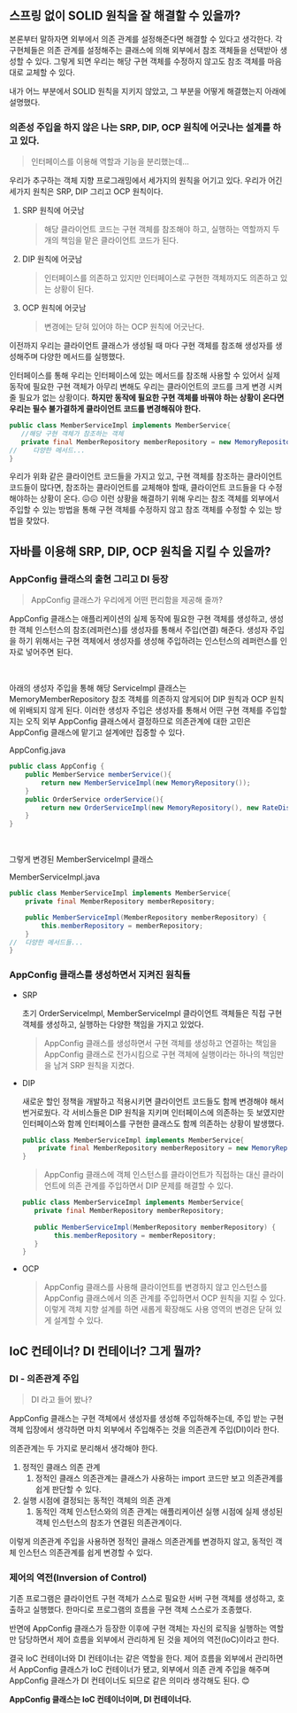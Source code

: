 
## 스프링 없이 SOLID 원칙을 잘 해결할 수 있을까? 
본론부터 말하자면 외부에서 의존 관계를 설정해준다면 해결할 수 있다고 생각한다. 각 구현체들은 의존 관계를 설정해주는 클래스에 의해 
외부에서 참조 객체들을 선택받아 생성할 수 있다. 그렇게 되면 우리는 해당 구현 객체를 수정하지 않고도 참조 객체를 마음대로 교체할 수 있다.

내가 어느 부분에서 SOLID 원칙을 지키지 않았고, 그 부분을 어떻게 해결했는지 아래에 설명했다.
### 의존성 주입을 하지 않은 나는 SRP, DIP, OCP 원칙에 어긋나는 설계를 하고 있다.
> 인터페이스를 이용해 역할과 기능을 분리했는데...
 
우리가 추구하는 객체 지향 프로그래밍에서 세가지의 원칙을 어기고 있다.
우리가 어긴 세가지 원칙은 SRP, DIP 그리고 OCP 원칙이다.
1. SRP 원칙에 어긋남
   > 해당 클라이언트 코드는 구현 객체를 참조해야 하고, 실행하는 역할까지 두 개의 책임을 맡은 클라이언트 코드가 된다.
2. DIP 원칙에 어긋남
   > 인터페이스를 의존하고 있지만 인터페이스로 구현한 객체까지도 의존하고 있는 상황이 된다.
3. OCP 원칙에 어긋남
   > 변경에는 닫혀 있어야 하는 OCP 원칙에 어긋난다.


이전까지 우리는 클라이언트 클래스가 생성될 때 마다 구현 객체를 참조해 생성자를 생성해주며 다양한 메서드를 실행했다.

인터페이스를 통해 우리는 인터페이스에 있는 메서드를 참조해 사용할 수 있어서 실제 동작에 필요한 구현 객체가 아무리 변해도 우리는
클라이언트의 코드를 크게 변경 시켜줄 필요가 없는 상황이다. **하지만 동작에 필요한 구현 객체를 바꿔야 하는 상황이 온다면 우리는
필수 불가결하게 클라이언트 코드를 변경해줘야 한다.**

 ```java
public class MemberServiceImpl implements MemberService{
    //해당 구현 객체가 참조하는 객체
    private final MemberRepository memberRepository = new MemoryRepository();
//    다양한 메서드...
}
```
우리가 위화 같은 클라이언트 코드들을 가지고 있고, 구현 객체를 참조하는 클라이언트 코드들이 많다면,
참조하는 클라이언트를 교체해야 할때, 클라이언트 코드들을 다 수정해야하는 상황이 온다. 😖😖
이런 상황을 해결하기 위해 우리는 참조 객체를 외부에서 주입할 수 있는 방법을 통해 구현 객체를 수정하지 않고 참조 객체를 수정할 수 있는 방법을
찾았다.

## 자바를 이용해 SRP, DIP, OCP 원칙을 지킬 수 있을까?

### AppConfig 클래스의 출현 그리고 **DI 등장**
> AppConfig 클래스가 우리에게 어떤 편리함을 제공해 줄까?

AppConfig 클래스는 애플리케이션의 실제 동작에 필요한 구현 객체를 생성하고, 생성한 객체 인스턴스의 참조(레퍼런스)를 생성자를 통해서 주입(연결) 해준다.
생성자 주입을 하기 위해서는 구현 객체에서 생성자를 생성해 주입하려는 인스턴스의 레퍼런스를 인자로 넣어주면 된다.

<br>

아래의 생성자 주입을 통해 해당 ServiceImpl 클래스는 MemoryMemberRepository 참조 객체를 의존하지 않게되어
DIP 원칙과 OCP 원칙에 위배되지 않게 된다. 이러한 생성자 주입은 생성자를 통해서 어떤 구현 객체를 주입할지는 오직 외부
AppConfig 클래스에서 결정하므로 의존관계에 대한 고민은 AppConfig 클래스에 맡기고 설계에만 집중할 수 있다.

AppConfig.java
```java
public class AppConfig {
    public MemberService memberService(){
        return new MemberServiceImpl(new MemoryRepository());
    }
    public OrderService orderService(){
        return new OrderServiceImpl(new MemoryRepository(), new RateDiscountPolicy());
    }
}
```

<br>

그렇게 변경된 MemberServiceImpl 클래스

MemberServiceImpl.java
```java
public class MemberServiceImpl implements MemberService{
    private final MemberRepository memberRepository;

    public MemberServiceImpl(MemberRepository memberRepository) {
        this.memberRepository = memberRepository;
    }
//  다양한 메서드들...
}
```

### AppConfig 클래스를 생성하면서 지켜진 원칙들
- SRP

  초기 OrderServiceImpl, MemberServiceImpl 클라이언트 객체들은 직접 구현 객체를 생성하고, 실행하는 다양한 책임을 가지고 있었다.
  > AppConfig 클래스를 생성하면서 구현 객체를 생성하고 연결하는 책임을 AppConfig 클래스로 전가시킴으로 구현 객체에 실행이라는 하나의 책임만을 남겨 SRP 원칙을 지켰다.
- DIP

  새로운 할인 정책을 개발하고 적용시키면 클라이언트 코드들도 함께 변경해야 해서 번거로웠다. 각 서비스들은 DIP 원칙을 지키며 인터페이스에 의존하는 듯 보였지만
  인터페이스와 함께 인터페이스를 구현한 클래스도 함께 의존하는 상황이 발생했다.
    ```java
    public class MemberServiceImpl implements MemberService{
        private final MemberRepository memberRepository = new MemoryRepository();
    }
    ```
  > AppConfig 클래스에 객체 인스턴스를 클라이언트가 직접하는 대신 클라이언트에 의존 관계를 주입하면서 DIP 문제를 해결할 수 있다.

    ```java 
    public class MemberServiceImpl implements MemberService{
       private final MemberRepository memberRepository;
        
       public MemberServiceImpl(MemberRepository memberRepository) {
            this.memberRepository = memberRepository;
       }
    }
    ```
- OCP
  > AppConfig 클래스를 사용해 클라이언트를 변경하지 않고 인스턴스를 AppConfig 클래스에서 의존 관계를 주입하면서 OCP 원칙을 지킬 수 있다.
  이렇게 객체 지향 설계를 하면 새롭게 확장해도 사용 영역의 변경은 닫혀 있게 설계할 수 있다.



## IoC 컨테이너? DI 컨테이너? 그게 뭘까?

### DI - 의존관계 주입
> DI 라고 들어 봤나?

AppConfig 클래스는 구현 객체에서 생성자를 생성해 주입하해주는데, 주입 받는 구현 객체 입장에서 생각하면
마치 외부에서 주입해주는 것을 의존관계 주입(DI)이라 한다.

의존관계는 두 가지로 분리해서 생각해야 한다.
1. 정적인 클래스 의존 관계
    1. 정적인 클래스 의존관계는 클래스가 사용하는 import 코드만 보고 의존관계를 쉽게 판단할 수 있다.
2. 실행 시점에 결정되는 동적인 객체의 의존 관계
    1. 동적인 객체 인스턴스와의 의존 관계는 애플리케이션 실행 시점에 실제 생성된 객체 인스턴스의 참조가 연결된 의존관계이다.

이렇게 의존관계 주입을 사용하면 정적인 클래스 의존관계를 변경하지 않고, 동적인 객체 인스턴스 의존관계를 쉽게 변경할 수 있다.


### 제어의 역전(Inversion of Control)
기존 프로그램은 클라이언트 구현 객체가 스스로 필요한 서버 구현 객체를 생성하고, 호출하고 실행했다.
한마디로 프로그램의 흐름을 구현 객체 스스로가 조종했다.

반면에 AppConfig 클래스가 등장한 이후에 구현 객체는 자신의 로직을 실행하는 역할만 담당하면서 제어 흐름을
외부에서 관리하게 된 것을 제어의 역전(IoC)이라고 한다. 

결국 IoC 컨테이너와 DI 컨테이너는 같은 역할을 한다. 제어 흐름을 외부에서 관리하면서 AppConfig 클래스가 IoC 컨테이너가 됐고, 외부에서 의존 
관계 주입을 해주며 AppConfig 클래스가 DI 컨테이너도 되므로 같은 의미라 생각해도 된다. 😊

**AppConfig 클래스는 IoC 컨테이너이며, DI 컨테이너다.**
